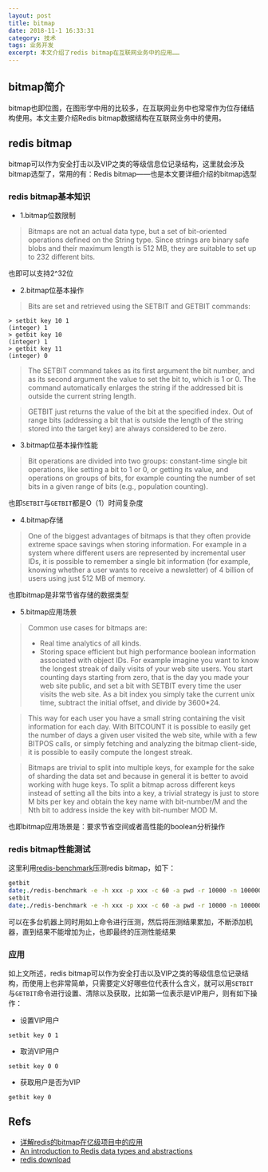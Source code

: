 ```yaml
---
layout: post
title: bitmap
date: 2018-11-1 16:33:31
category: 技术
tags: 业务开发
excerpt: 本文介绍了redis bitmap在互联网业务中的应用……
---
```


## bitmap简介

bitmap也即位图，在图形学中用的比较多，在互联网业务中也常常作为位存储结构使用。本文主要介绍Redis bitmap数据结构在互联网业务中的使用。

## redis bitmap

bitmap可以作为安全打击以及VIP之类的等级信息位记录结构，这里就会涉及bitmap选型了，常用的有：Redis bitmap——也是本文要详细介绍的bitmap选型

### redis bitmap基本知识

* 1.bitmap位数限制

> Bitmaps are not an actual data type, but a set of bit-oriented operations defined on the String type. Since strings are binary safe blobs and their maximum length is 512 MB, they are suitable to set up to 232 different bits.

也即可以支持2^32位

* 2.bitmap位基本操作

> Bits are set and retrieved using the SETBIT and GETBIT commands:

```
> setbit key 10 1
(integer) 1
> getbit key 10
(integer) 1
> getbit key 11
(integer) 0
```

> The SETBIT command takes as its first argument the bit number, and as its second argument the value to set the bit to, which is 1 or 0. The command automatically enlarges the string if the addressed bit is outside the current string length.

> GETBIT just returns the value of the bit at the specified index. Out of range bits (addressing a bit that is outside the length of the string stored into the target key) are always considered to be zero.

* 3.bitmap位基本操作性能

> Bit operations are divided into two groups: constant-time single bit operations, like setting a bit to 1 or 0, or getting its value, and operations on groups of bits, for example counting the number of set bits in a given range of bits (e.g., population counting).

也即`SETBIT`与`GETBIT`都是O（1）时间复杂度

* 4.bitmap存储

> One of the biggest advantages of bitmaps is that they often provide extreme space savings when storing information. For example in a system where different users are represented by incremental user IDs, it is possible to remember a single bit information (for example, knowing whether a user wants to receive a newsletter) of 4 billion of users using just 512 MB of memory.

也即bitmap是非常节省存储的数据类型

* 5.bitmap应用场景

> Common use cases for bitmaps are:
> * Real time analytics of all kinds.
> * Storing space efficient but high performance boolean information associated with object IDs.
> For example imagine you want to know the longest streak of daily visits of your web site users. You start counting days starting from zero, that is the day you made your web site public, and set a bit with SETBIT every time the user visits the web site. As a bit index you simply take the current unix time, subtract the initial offset, and divide by 3600*24.

> This way for each user you have a small string containing the visit information for each day. With BITCOUNT it is possible to easily get the number of days a given user visited the web site, while with a few BITPOS calls, or simply fetching and analyzing the bitmap client-side, it is possible to easily compute the longest streak.

> Bitmaps are trivial to split into multiple keys, for example for the sake of sharding the data set and because in general it is better to avoid working with huge keys. To split a bitmap across different keys instead of setting all the bits into a key, a trivial strategy is just to store M bits per key and obtain the key name with bit-number/M and the Nth bit to address inside the key with bit-number MOD M.

也即bitmap应用场景是：要求节省空间或者高性能的boolean分析操作

### redis bitmap性能测试

这里利用[redis-benchmark](https://redis.io/topics/benchmarks)压测redis bitmap，如下：

```sh
getbit
date;./redis-benchmark -e -h xxx -p xxx -c 60 -a pwd -r 10000 -n 100000000 getbit __rand_int__ 64;date
setbit
date;./redis-benchmark -e -h xxx -p xxx -c 60 -a pwd -r 10000 -n 100000000 setbit __rand_int__ 64 1;date
```

可以在多台机器上同时用如上命令进行压测，然后将压测结果累加，不断添加机器，直到结果不能增加为止，也即最终的压测性能结果

### 应用

如上文所述，redis bitmap可以作为安全打击以及VIP之类的等级信息位记录结构，而使用上也非常简单，只需要定义好哪些位代表什么含义，就可以用`SETBIT`与`GETBIT`命令进行设置、清除以及获取，比如第一位表示是VIP用户，则有如下操作：

* 设置VIP用户

```
setbit key 0 1
```

* 取消VIP用户

```
setbit key 0 0
```

* 获取用户是否为VIP

```
getbit key 0
```

## Refs

* [详解redis的bitmap在亿级项目中的应用](https://blog.csdn.net/u011957758/article/details/74783347)
* [An introduction to Redis data types and abstractions](https://redis.io/topics/data-types-intro#bitmaps)
* [redis download](https://redis.io/download)